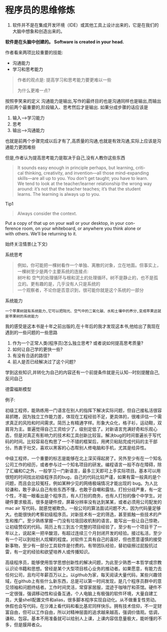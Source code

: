 # 程序员的思维修炼

1. 软件并不是在集成开发环境（IDE）或其他工具上设计出来的，它是在我们的大脑中想象和创造出来的。

**软件是在头脑中创建的。 Software is created in your head.**

作者看来两项比较重要的技能:

* 沟通能力
* 学习和思考能力

>作者的观点是: 提高学习和思考能力要更难以一些
>
>为什么更难一点?

按照李笑来的定义
沟通能力是输出,写作的最终目的也是沟通同样也是输出,而输出的前两个最重要的,阶段输入、思考然后才是输出.  如果分成步骤的话应该是

1. 输入-->学习能力
2. 思考
3. 输出-->沟通能力

也就是前两个步骤完成以后才有了,高质量的沟通,也就是有效沟通,实际上应该是沟通能力更困难些

但是,作者认为提高思考能力是取决于自己,没有人教你这些东西

>It sounds easy enough in principle perhaps, but learning, criti-  
>cal thinking, creativity, and invention—all those mind-expanding  
>skills—are all up to you. You don’t get taught; you have to learn.  
>We tend to look at the teacher/learner relationship the wrong way  
>around: it’s not that the teacher teaches; it’s that the student  
>learns. The learning is always up to you.

Tip1
>Always consider the context.

Put a copy of that up on your wall or your desktop, in your con-  
ference room, on your whiteboard, or anywhere you think alone or  
with others. We’ll be returning to it.  

始终关注情景(上下文)

系统思考

> 例如，你可能把一棵树看作一个单独、离散的对象，立在地面。但事实上，一棵树至少是两个主要系统的连接点:  
> 树叶和
> 空气的处理循环与根和泥土的处理循环。树不是静止的，也不是孤立的。更有趣的是，几乎没有人只是系统的  
> 一个观察者，不论你是否意识到，很可能你就是这个系统的一部分

系统能力

    一个苹果树就有系统能力,它可以把阳光、空气中的二氧化碳、水和土壤中的养分,变成苹果这就是苹果树的系统能力


我的感受是这本书是十年之前出版的,在十年后的我才发现这本书,他给出了我现在遇到的一些问题的一些思路

1. 作为一个正常人类(程序员)怎么独立思考? 或者说如何提高思考质量?
2. 如何让自己学的更快一些?
3. 有没有合适的路径?
4. 前人是否已经解决过了这个问题?

学到这些知识,并转化为自己的内容还有一个前提条件就是元认知--时刻提醒自己,反问自己

德雷福斯模型



例子: 

初级工程师，能熟练用一门语言在别人的指挥下解决实际问题，但自己接私活很容易抓瞎，因为独立工作能力差，体现在工程经验不足，更具体的，很难评估一个需求真正的风险和时间需求。简历上有精通字样。形象大众化，格子衫，运动鞋，双肩背为主。普遍觉得自己工资给少了，级别定低了。对新语言充满好奇和乐观心态，但是对真正有影响力的技术和工具创新比较盲。解决bug的时间普遍长于写代码的时间。比较容易在构思了一个不错的框架后，用拷贝粘贴完成代码的主干部分。热衷于社交，喜欢以黑客的心态帮别人修电脑和手机，尤其是给异性。

中级工程师，一个重要的标志是能够在北上深买得起房了。另外至少有在一个知名公司工作的经历，或者参与过一个知名项目的研发。编程语言一般不存在障碍，除了汇编和C之外，一般学习一门新语言，最多三天即可上手实际项目。基本可以用很短的时间找出初级程序员的bug，自己的代码比较严谨，如果有雷一般真的是个问题，而且会比较冤枉，例如某种少见的网络极端情况才能出现的 bug。为人比较谦和，敢于承认自己有些东西不懂，也敢于自嘲和露怯。打扮分歧严重，有一定个性，不能一眼看出是个程序员，有人打扮的商务，也有人打扮的像个中学生。对硬件要求极高，很多是硬件控，屏幕分辨率没有达到某某，或者必须用公司配发的mac air 写代码，就感觉被欺负。一般公司的算法面试问题不大，因为代码量足够大。也能很快的考察初级程序员。对新技术有一定的筛选，甚至抵触一些技术的产生和推广。至少熟练掌握一门没有垃圾回收机制的语言。能写出一些让自己惊艳，让初级赞叹的代码。简历上有三到五个完整的项目经验了，至少有一个项目干了一年以上，说起来一把辛酸泪，有超过连续三个月封闭开发的经验。接过私活，至少有一个可以到给别人炫耀的程度。对软件工具有自己的喜好，但也愿意谨慎的接受新事物，至少有一部分工具软件是付费的。有带团队经验，替初级擦过屁股抗过雷，有一定的经验和欲望培养人或传播知识。

高级程序员，能够使用哲学思想创新性的解决问题，为此至少熟悉一本哲学或宗教认识论书籍和思想。曾经是某个大型项目核心业务的推动者。如果愿意，有能力去任何公司，且均可年薪百万以上。以github为家，每天阅读大量代码，某些兴趣领域，在github上有些什么新东西，总是可以第一时间发现，是几个程序员群中的意见领袖和问题终结者。工作时间灵活，常穿家居服，混迹于咖啡厅和茶馆。硬件不一定很强，强调移动性和设备互通，个人电脑上有极强的软件环境，大量自建工具，大量shell配置文件和alias，很多脚本程序实现自动化。从不做重复性劳动。休假也会写代码，在沙滩上看代码和看比基尼同样快乐。拥有技术信仰，不一定财富自由，但可以工作自由，所以对精神层面的追求越来越高，强调价值观。低调，谦和，包容。基本不用准备就可以给别人上课，上课内容信息量极大，能听懂的不多，但是膜拜者众。